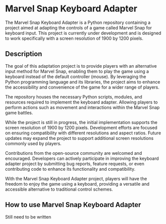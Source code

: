 # Marvel Snap Keyboard Adapter
The Marvel Snap Keyboard Adapter is a Python repository containing a project aimed at adapting the controls of a game called Marvel Snap for keyboard input. This project is currently under development and is designed to work specifically with a screen resolution of 1900 by 1200 pixels.

## Description
The goal of this adaptation project is to provide players with an alternative input method for Marvel Snap, enabling them to play the game using a keyboard instead of the default controller (mouse). By leveraging the Python programming language and its libraries, the project aims to enhance the accessibility and convenience of the game for a wider range of players.

The repository houses the necessary Python scripts, modules, and resources required to implement the keyboard adapter. Allowing players to perform actions such as movement and interactions within the Marvel Snap game battles.

While the project is still in progress, the initial implementation supports the screen resolution of 1900 by 1200 pixels. Development efforts are focused on ensuring compatibility with different resolutions and aspect ratios. Future updates may expand the project to support additional screen resolutions commonly used by players.

Contributions from the open-source community are welcomed and encouraged. Developers can actively participate in improving the keyboard adapter project by submitting bug reports, feature requests, or even contributing code to enhance its functionality and compatibility.

With the Marvel Snap Keyboard Adapter project, players will have the freedom to enjoy the game using a keyboard, providing a versatile and accessible alternative to traditional control schemes.

## How to use Marvel Snap Keyboard Adapter
Still need to be written